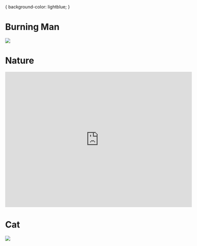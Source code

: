 <!DOCTYPE html>
<html>
<head>
  <title>Zpracovaný úkol</title>
</head>
<body>
 {
    background-color: lightblue;
}
<h1>Burning Man</h1>
 <a href="https://s-media-cache-ak0.pinimg.com/originals/78/f9/83/78f9837962ad988adc03d0b2fe59e5d9.jpg" target="_blank"><img src="https://s-media-cache-ak0.pinimg.com/originals/78/f9/83/78f9837962ad988adc03d0b2fe59e5d9.jpg" border="0"/></a>

<h1>Nature</h1>
  <iframe width='600' height='434' src='https://pictures.lytro.com/NickRose/pictures/1004081/embed' frameborder='0' allowfullscreen scrolling='no'></iframe>
<!--obrázek ze serveru: https://pictures.lytro.com/-->
  
<h1>Cat</h1>
 <a href="http://www.downloadfeast.com/wp-content/uploads/2016/05/cats/catcat-cat.gif" target="_blank"><img src="http://www.downloadfeast.com/wp-content/uploads/2016/05/cats/catcat-cat.gif" border="0"/></a>
<!--gif je ze serveru: https://www.catgifpage.com/-->

</body>
</html>

